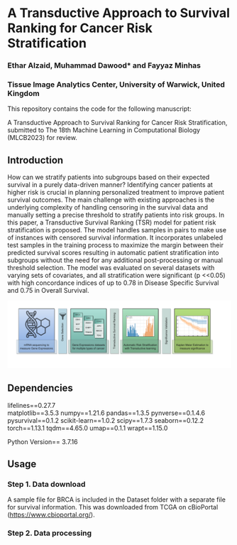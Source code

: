# A Transductive Approach to Survival Ranking for Cancer Risk Stratification
### Ethar Alzaid, Muhammad Dawood* and Fayyaz Minhas
### Tissue Image Analytics Center, University of Warwick, United Kingdom

This repository contains the code for the following manuscript:

A Transductive Approach to Survival Ranking for Cancer Risk Stratification, submitted to The 18th Machine Learning in Computational Biology (MLCB2023) for review.

## Introduction
How can we stratify patients into subgroups based on their expected survival in a purely data-driven manner? Identifying cancer patients at higher risk is crucial in planning personalized treatment to improve patient survival outcomes. The main challenge with existing approaches is the underlying complexity of handling censoring in the survival data and manually setting a precise threshold to stratify patients into risk groups. In this paper, a Transductive Survival Ranking (TSR) model for patient risk stratification is proposed. The model handles samples in pairs to make use of instances with censored survival information. It incorporates unlabeled test samples in the training process to maximize the margin between their predicted survival scores resulting in automatic patient stratification into subgroups without the need for any additional post-processing or manual threshold selection. The model was evaluated on several datasets with varying sets of covariates, and all stratification were significant (p <<0.05) with high concordance indices of up to 0.78 in Disease Specific Survival and 0.75 in Overall Survival.

<img src="concept1.pdf" alt="Concept Diagram"/>

## Dependencies

lifelines==0.27.7  
matplotlib==3.5.3
numpy==1.21.6
pandas==1.3.5
pynverse==0.1.4.6
pysurvival==0.1.2
scikit-learn==1.0.2
scipy==1.7.3
seaborn==0.12.2
torch==1.13.1
tqdm==4.65.0
umap==0.1.1
wrapt==1.15.0

Python Version== 3.7.16

## Usage
### Step 1. Data download
A sample file for BRCA is included in the Dataset folder with a separate file for survival information.
This was downloaded from TCGA on cBioPortal (https://www.cbioportal.org/).

### Step 2. Data processing
